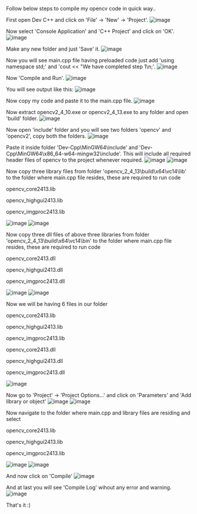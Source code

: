 Follow below steps to compile my opencv code in quick way..

First open Dev C++ and click on 'File' -> 'New' -> 'Project'.
![image](https://user-images.githubusercontent.com/9850882/32575943-751d81ce-c4fb-11e7-8182-66904cb6265d.png)

Now select 'Console Application' and 'C++ Project' and click on 'OK'.
![image](https://user-images.githubusercontent.com/9850882/32576069-d6756fb8-c4fb-11e7-8fee-cb450d854dfa.png)

Make any new folder and just 'Save' it.
![image](https://user-images.githubusercontent.com/9850882/32576153-0d251e46-c4fc-11e7-9a2b-aa6d56cd4132.png)

Now you will see main.cpp file having preloaded code just add 'using namespace std;' and 'cout << "We have completed step 1\n;'.
![image](https://user-images.githubusercontent.com/9850882/32576167-22b83914-c4fc-11e7-9009-020ab5fcbe44.png)

Now 'Compile and Run'.
![image](https://user-images.githubusercontent.com/9850882/32576248-663c2fe2-c4fc-11e7-9c26-fa6645baae15.png)

You will see output like this:
![image](https://user-images.githubusercontent.com/9850882/32576263-7979b944-c4fc-11e7-895e-95c944da92b1.png)

Now copy my code and paste it to the main.cpp file.
![image](https://user-images.githubusercontent.com/9850882/32576324-a6f7eefe-c4fc-11e7-9f2e-72cba61828bd.png)

Now extract opencv2_4_10.exe or opencv2_4_13.exe to any folder and open 'build' folder.
![image](https://user-images.githubusercontent.com/9850882/32576353-b7166b26-c4fc-11e7-8135-057265888824.png)

Now open 'include' folder and you will see two folders 'opencv' and 'opencv2', copy both the folders.
![image](https://user-images.githubusercontent.com/9850882/32576412-e1f995de-c4fc-11e7-8eb4-4207d37695c5.png)

Paste it inside folder 'Dev-Cpp\MinGW64\include' and 'Dev-Cpp\MinGW64\x86_64-w64-mingw32\include'. This will include all required header files of opencv to the project whenever required.
![image](https://user-images.githubusercontent.com/9850882/32576451-04f6c9da-c4fd-11e7-91d3-b05214c6fd11.png)
![image](https://user-images.githubusercontent.com/9850882/32576462-0c5001ce-c4fd-11e7-9596-4cd45a5ccf74.png)

Now copy three library files from folder 'opencv_2_4_13\build\x64\vc14\lib' to the folder where main.cpp file resides, these are required to run code

opencv_core2413.lib

opencv_highgui2413.lib

opencv_imgproc2413.lib

![image](https://user-images.githubusercontent.com/9850882/32576688-9e55cc2a-c4fd-11e7-981b-3a4424fbfbb5.png)
![image](https://user-images.githubusercontent.com/9850882/32576692-a42ccea0-c4fd-11e7-9f2d-4914c73ed6c9.png)

Now copy three dll files of above three libraries from folder 'opencv_2_4_13\build\x64\vc14\bin'  to the folder where main.cpp file resides, these are required to run code

opencv_core2413.dll

opencv_highgui2413.dll

opencv_imgproc2413.dll

![image](https://user-images.githubusercontent.com/9850882/32577024-a41fe180-c4fe-11e7-81c1-07c1b9292014.png)
![image](https://user-images.githubusercontent.com/9850882/32577031-a6faa1ec-c4fe-11e7-92ad-eab74c4cd5e6.png)

Now we will be having 6 files in our folder 

opencv_core2413.lib

opencv_highgui2413.lib

opencv_imgproc2413.lib

opencv_core2413.dll

opencv_highgui2413.dll

opencv_imgproc2413.dll

![image](https://user-images.githubusercontent.com/9850882/32577112-dec6f18e-c4fe-11e7-8777-46f5d2ef5a7c.png)

Now go to 'Project' -> 'Project Options...' and click on 'Parameters' and 'Add library or object'
![image](https://user-images.githubusercontent.com/9850882/32577135-ed7238c4-c4fe-11e7-9b91-659a22cc65e1.png)
![image](https://user-images.githubusercontent.com/9850882/32577140-f1dd8184-c4fe-11e7-8a0f-edc7d88edc36.png)

Now navigate to the folder where main.cpp and library files are residing and select 

opencv_core2413.lib

opencv_highgui2413.lib

opencv_imgproc2413.lib

![image](https://user-images.githubusercontent.com/9850882/32577252-3983f180-c4ff-11e7-9685-b41c67d1a886.png)
![image](https://user-images.githubusercontent.com/9850882/32577307-6dbc5956-c4ff-11e7-80e3-52f9e4b15f90.png)

And now click on 'Compile'
![image](https://user-images.githubusercontent.com/9850882/32577323-7c43174e-c4ff-11e7-99b5-7a7226830c84.png)

And at last you will see 'Compile Log' wihout any error and warning.
![image](https://user-images.githubusercontent.com/9850882/32577327-8231a918-c4ff-11e7-8751-73b2a96414c7.png)

That's it :)
